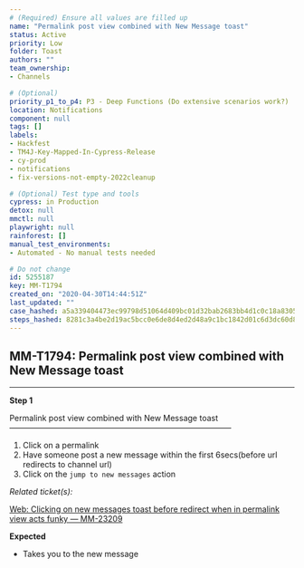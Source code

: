 ```yaml
---
# (Required) Ensure all values are filled up
name: "Permalink post view combined with New Message toast"
status: Active
priority: Low
folder: Toast
authors: ""
team_ownership: 
- Channels

# (Optional)
priority_p1_to_p4: P3 - Deep Functions (Do extensive scenarios work?)
location: Notifications
component: null
tags: []
labels: 
- Hackfest
- TM4J-Key-Mapped-In-Cypress-Release
- cy-prod
- notifications
- fix-versions-not-empty-2022cleanup

# (Optional) Test type and tools
cypress: in Production
detox: null
mmctl: null
playwright: null
rainforest: []
manual_test_environments: 
- Automated - No manual tests needed

# Do not change
id: 5255187
key: MM-T1794
created_on: "2020-04-30T14:44:51Z"
last_updated: ""
case_hashed: a5a339404473ec99798d51064d409bc01d32bab2683bb4d1c0c18a83054796062f42d5490cabf502b6ed5c1909f82e55
steps_hashed: 8281c3a4be2d19ac5bcc0e6de8d4ed2d48a9c1bc1842d01c6d3dc60d81012785f67674557162945d035eff0026adb12f
---
```


<!-- (Auto-generated) Based on frontmatter's "key" and "name" -->

## MM-T1794: Permalink post view combined with New Message toast

---

**Step 1**

Permalink post view combined with New Message toast\
————————————————————————————

1. Click on a permalink
2. Have someone post a new message within the first 6secs(before url redirects to channel url)
3. Click on the `jump to new messages` action

_Related ticket(s):_

[Web: Clicking on new messages toast before redirect when in permalink view acts funky — MM-23209](https://mattermost.atlassian.net/browse/MM-23209)

**Expected**

- Takes you to the new message
